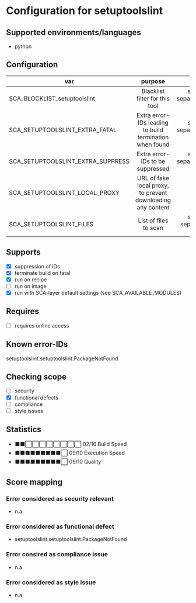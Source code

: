 # Configuration for setuptoolslint

## Supported environments/languages

* python

## Configuration

| var | purpose | type | default |
| ------------- |:-------------:| -----:| -----:
| SCA_BLOCKLIST_setuptoolslint | Blacklist filter for this tool | space-separated-list | "linux-*"
| SCA_SETUPTOOLSLINT_EXTRA_FATAL | Extra error-IDs leading to build termination when found | space-separated-list | ""
| SCA_SETUPTOOLSLINT_EXTRA_SUPPRESS | Extra error-IDs to be suppressed | space-separated-list | ""
| SCA_SETUPTOOLSLINT_LOCAL_PROXY | URL of fake local proxy, to prevent downloading any content | URL | "http://localhost:65533"
| SCA_SETUPTOOLSLINT_FILES | List of files to scan | space-separated list | "\${S}/setup.py"

## Supports

* [x] suppression of IDs
* [x] terminate build on fatal
* [x] run on recipe
* [ ] run on image
* [x] run with SCA-layer default settings (see SCA_AVAILABLE_MODULES)

## Requires

* [ ] requires online access

## Known error-IDs

setuptoolslint.setuptoolslint.PackageNotFound

## Checking scope

* [ ] security
* [x] functional defects
* [ ] compliance
* [ ] style issues

## Statistics

* ⬛⬛⬜⬜⬜⬜⬜⬜⬜⬜ 02/10 Build Speed
* ⬛⬛⬛⬛⬛⬛⬛⬛⬛⬜ 09/10 Execution Speed
* ⬛⬛⬛⬛⬛⬛⬛⬛⬛⬜ 09/10 Quality

## Score mapping

### Error considered as security relevant

* n.a.

### Error considered as functional defect

* setuptoolslint.setuptoolslint.PackageNotFound

### Error consired as compliance issue

* n.a.

### Error considered as style issue

* n.a.
